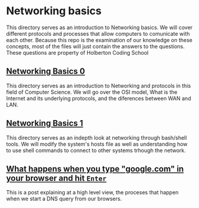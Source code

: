 # Networking basics
This directory serves as an introduction to Networking basics. We will cover different protocols and processes that allow computers to comunicate with each other. Because this repo is the examination of our knowledge on these concepts, most of the files will just contain the answers to the questions.  These questions are property of Holberton Coding School

## [Networking Basics 0](/basics_0/)
This directory serves as an introduction to Networking and protocols in this field of Computer Science.  We will go over the OSI model, What is the Internet and its underlying protocols, and the diferences between WAN and LAN.

## [Networking Basics 1](/basics_1/)
This directory serves as an indepth look at networking through bash/shell tools.  We will modify the system's hosts file as well as understanding how to use shell commands to connect to other systems trhough the network.

## [What happens when you type "google.com" in your browser and hit `Enter`](./what_happens_when_your_type_google_com_in_your_browser_and_press_enter/)
This is a post explaining at a high level view, the proceses that happen when we start a DNS query from our browsers.
